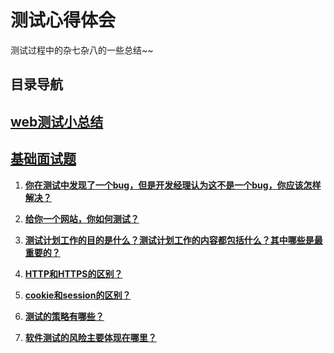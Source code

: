 # 测试心得体会
测试过程中的杂七杂八的一些总结~~

## 目录导航 ##

## [web测试小总结](https://github.com/StrawberryFlavor/Software-Test-Engineer/blob/master/Testing%20Web.md#%E6%80%BB%E7%BB%93%E4%B8%8B%E9%81%87%E5%88%B0%E7%9A%84web%E6%B5%8B%E8%AF%95%E7%9A%84%E6%97%B6%E5%80%99%E9%9C%80%E8%A6%81%E6%B3%A8%E6%84%8F%E7%9A%84%E5%9C%B0%E6%96%B9) ##

## [基础面试题](https://github.com/StrawberryFlavor/Software-Test-Engineer/blob/master/%E8%BD%AF%E4%BB%B6%E6%B5%8B%E8%AF%95%E5%B7%A5%E7%A8%8B%E5%B8%88%E7%9A%84%E9%9D%A2%E8%AF%95%E9%A2%98/%E5%9F%BA%E6%9C%AC%E9%9D%A2%E8%AF%95%E9%A2%98.md#%E5%9F%BA%E6%9C%AC%E9%9D%A2%E8%AF%95%E9%A2%98) ##

1. **[你在测试中发现了一个bug，但是开发经理认为这不是一个bug，你应该怎样解决？](你在测试中发现了一个bug，但是开发经理认为这不是一个bug，你应该怎样解决？)**

2. **[给你一个网站，你如何测试？](https://github.com/StrawberryFlavor/Software-Test-Engineer/blob/master/%E8%BD%AF%E4%BB%B6%E6%B5%8B%E8%AF%95%E5%B7%A5%E7%A8%8B%E5%B8%88%E7%9A%84%E9%9D%A2%E8%AF%95%E9%A2%98/%E5%9F%BA%E6%9C%AC%E9%9D%A2%E8%AF%95%E9%A2%98.md#%E7%BB%99%E4%BD%A0%E4%B8%80%E4%B8%AA%E7%BD%91%E7%AB%99%E4%BD%A0%E5%A6%82%E4%BD%95%E6%B5%8B%E8%AF%95)**

3. **[测试计划工作的目的是什么？测试计划工作的内容都包括什么？其中哪些是最重要的？](https://github.com/StrawberryFlavor/Software-Test-Engineer/blob/master/%E8%BD%AF%E4%BB%B6%E6%B5%8B%E8%AF%95%E5%B7%A5%E7%A8%8B%E5%B8%88%E7%9A%84%E9%9D%A2%E8%AF%95%E9%A2%98/%E5%9F%BA%E6%9C%AC%E9%9D%A2%E8%AF%95%E9%A2%98.md#%E6%B5%8B%E8%AF%95%E8%AE%A1%E5%88%92%E5%B7%A5%E4%BD%9C%E7%9A%84%E7%9B%AE%E7%9A%84%E6%98%AF%E4%BB%80%E4%B9%88%E6%B5%8B%E8%AF%95%E8%AE%A1%E5%88%92%E5%B7%A5%E4%BD%9C%E7%9A%84%E5%86%85%E5%AE%B9%E9%83%BD%E5%8C%85%E6%8B%AC%E4%BB%80%E4%B9%88%E5%85%B6%E4%B8%AD%E5%93%AA%E4%BA%9B%E6%98%AF%E6%9C%80%E9%87%8D%E8%A6%81%E7%9A%84)**

4. **[HTTP和HTTPS的区别？](https://github.com/StrawberryFlavor/Software-Test-Engineer/blob/master/%E8%BD%AF%E4%BB%B6%E6%B5%8B%E8%AF%95%E5%B7%A5%E7%A8%8B%E5%B8%88%E7%9A%84%E9%9D%A2%E8%AF%95%E9%A2%98/%E5%9F%BA%E6%9C%AC%E9%9D%A2%E8%AF%95%E9%A2%98.md#http%E5%92%8Chttps%E7%9A%84%E5%8C%BA%E5%88%AB)**

5. **[cookie和session的区别？](https://github.com/StrawberryFlavor/Software-Test-Engineer/blob/master/%E8%BD%AF%E4%BB%B6%E6%B5%8B%E8%AF%95%E5%B7%A5%E7%A8%8B%E5%B8%88%E7%9A%84%E9%9D%A2%E8%AF%95%E9%A2%98/%E5%9F%BA%E6%9C%AC%E9%9D%A2%E8%AF%95%E9%A2%98.md#cookie%E5%92%8Csession%E7%9A%84%E5%8C%BA%E5%88%AB)**

6. **[测试的策略有哪些？](https://github.com/StrawberryFlavor/Software-Test-Engineer/blob/master/%E8%BD%AF%E4%BB%B6%E6%B5%8B%E8%AF%95%E5%B7%A5%E7%A8%8B%E5%B8%88%E7%9A%84%E9%9D%A2%E8%AF%95%E9%A2%98/%E5%9F%BA%E6%9C%AC%E9%9D%A2%E8%AF%95%E9%A2%98.md#%E6%B5%8B%E8%AF%95%E7%9A%84%E7%AD%96%E7%95%A5%E6%9C%89%E5%93%AA%E4%BA%9B)**

7. **[软件测试的风险主要体现在哪里？](https://github.com/StrawberryFlavor/Software-Test-Engineer/blob/master/%E8%BD%AF%E4%BB%B6%E6%B5%8B%E8%AF%95%E5%B7%A5%E7%A8%8B%E5%B8%88%E7%9A%84%E9%9D%A2%E8%AF%95%E9%A2%98/%E5%9F%BA%E6%9C%AC%E9%9D%A2%E8%AF%95%E9%A2%98.md#%E6%B5%8B%E8%AF%95%E7%9A%84%E7%AD%96%E7%95%A5%E6%9C%89%E5%93%AA%E4%BA%9B)**